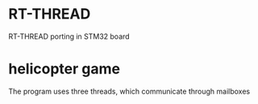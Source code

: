 # RT-THREAD
RT-THREAD porting in STM32 board
# helicopter game
The program uses three threads, which communicate through mailboxes
